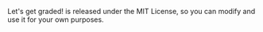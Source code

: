 Let's get graded! is released under the MIT License, so you can modify and use it for your own purposes.
